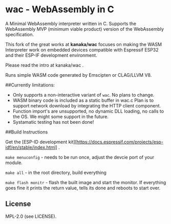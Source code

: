 # wac - WebAssembly in C

A Minimal WebAssembly interpreter written in C. Supports the
WebAssembly MVP (minimum viable product) version of the WebAssembly
specification.

This fork of the great works at **kanaka/wac** focuses on making the
WASM Interpreter work on embedded devices compatible with 
Espressif ESP32 and their ESP-IF development environment.

Please read the intro at kanaka/wac .

Runs simple WASM code generated by Emscipten or CLAG/LLVM V8.


##Currently limitations:

* Only supports a non-interactive variant of `wac`. No plans to change.
* WASM binary code is included as a static buffer in wac.c 
  Plan is to support network download by integrating the HTTP client component.
* Function import's are unsupported, no dynamic DLL loading, no calls to the OS.
  We might some support in the future.
* Systamatic testing has not been done!


##Build Instructions

Get the [ESP-ID development kit][https://docs.espressif.com/projects/esp-idf/en/stable/index.html] .

```make menuconfig``` - needs to be run once, adjust the devcie port of your module.

```make all```  - in the root directory, build everything

```make flash monitr```  - flash the built image and start the monitor.  If everything goes fine it prints the return value, tells its done and reboots to start over.

## License

MPL-2.0 (see LICENSE).
